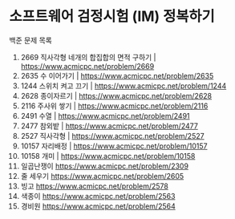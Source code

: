 # 소프트웨어 검정시험 (IM) 정복하기

백준 문제 목록 

1. 2669 직사각형 네개의 합집합의 면적 구하기 | https://www.acmicpc.net/problem/2669
2. 2635 수 이어가기 | https://www.acmicpc.net/problem/2635
3. 1244 스위치 켜고 끄기 | https://www.acmicpc.net/problem/1244
4. 2628 종이자르기 | https://www.acmicpc.net/problem/2628
5. 2116 주사위 쌓기 | https://www.acmicpc.net/problem/2116
6. 2491 수열 | https://www.acmicpc.net/problem/2491
7. 2477 참외밭 | https://www.acmicpc.net/problem/2477
8. 2527 직사각형 | https://www.acmicpc.net/problem/2527
9. 10157 자리배정 | https://www.acmicpc.net/problem/10157
10. 10158 개미 | https://www.acmicpc.net/problem/10158
11. 일곱난쟁이 https://www.acmicpc.net/problem/2309
12. 줄 세우기 https://www.acmicpc.net/problem/2605
13. 빙고 https://www.acmicpc.net/problem/2578
14. 색종이 https://www.acmicpc.net/problem/2563
15. 경비원 https://www.acmicpc.net/problem/2564